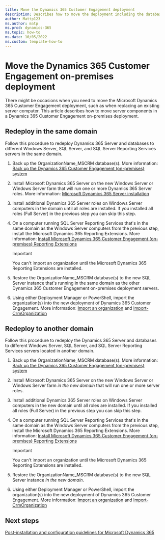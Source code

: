 ```yaml
---
title: Move the Dynamics 365 Customer Engagement deployment
description: Describes how to move the deployment including the databases and servers. 
author: Mattp123
ms.author: matp
ms.prod: dynamics-365
ms.topic: how-to
ms.date: 10/05/2022
ms.custom: template-how-to
---
```

# Move the Dynamics 365 Customer Engagement on-premises deployment

There might be occasions when you need to move the Microsoft Dynamics 365 Customer Engagement deployment, such as when replacing an existing server computer. This article describes how to move server components in a Dynamics 365 Customer Engagement on-premises deployment.

## Redeploy in the same domain

Follow this procedure to redeploy Dynamics 365 Server and databases to different Windows Server, SQL Server, and SQL Server Reporting Services servers in the same domain.

1. Back up the OrganizationName_MSCRM database(s). More information: [Back up the Dynamics 365 Customer Engagement (on-premises) system](back-up-the-microsoft-dynamics-365-system.md)
1. Install Microsoft Dynamics 365 Server on the new Windows Server or Windows Server farm that will run one or more Dynamics 365 Server roles. More information: [Microsoft Dynamics 365 Server installation](microsoft-dynamics-365-server-installation.md?view=op-9-0)
1. Install additional Dynamics 365 Server roles on Windows Server computers in the domain until all roles are installed. If you installed all roles (Full Server) in the previous step you can skip this step.
1. On a computer running SQL Server Reporting Services that's in the same domain as the Windows Server computers from the previous step, install the Microsoft Dynamics 365 Reporting Extensions. More information: [Install Microsoft Dynamics 365 Customer Engagement (on-premises) Reporting Extensions](install-microsoft-dynamics-365-reporting-extensions.md)

   > [!IMPORTANT]
   >  You can't import an organization until the Microsoft Dynamics 365 Reporting Extensions are installed.
1. Restore the OrganizationName_MSCRM database(s) to the new SQL Server instance that's running in the same domain as the other Dynamics 365 Customer Engagement on-premises deployment servers.
1. Using either Deployment Manager or PowerShell, import the organization(s) into the new deployment of Dynamics 365 Customer Engagement. More information: [Import an organization](import-an-organization.md) and [Import-CrmOrganization](/en-us/powershell/module/microsoft.crm.powershell/import-crmorganization?view=dynamics365ce-ps)

## Redeploy to another domain

Follow this procedure to redeploy the Dynamics 365 Server and databases to different Windows Server, SQL Server, and SQL Server Reporting Services servers located in another domain.

1. Back up the OrganizationName_MSCRM database(s). More information: [Back up the Dynamics 365 Customer Engagement (on-premises) system](back-up-the-microsoft-dynamics-365-system.md)
1. Install Microsoft Dynamics 365 Server on the new Windows Server or Windows Server farm *in the new domain* that will run one or more server roles.
1. Install additional Dynamics 365 Server roles on Windows Server computers in the new domain until all roles are installed. If you installed all roles (Full Server) in the previous step you can skip this step.
1. On a computer running SQL Server Reporting Services that's in the same domain as the Windows Server computers from the previous step, install the Microsoft Dynamics 365 Reporting Extensions. More information: [Install Microsoft Dynamics 365 Customer Engagement (on-premises) Reporting Extensions](install-microsoft-dynamics-365-reporting-extensions.md)

   > [!IMPORTANT]
   >  You can't import an organization until the Microsoft Dynamics 365 Reporting Extensions are installed.
1. Restore the OrganizationName_MSCRM database(s) to the new SQL Server instance *in the new domain*.
1. Using either Deployment Manager or PowerShell, import the organization(s) into the new deployment of Dynamics 365 Customer Engagement. More information: [Import an organization](import-an-organization.md) and [Import-CrmOrganization](/en-us/powershell/module/microsoft.crm.powershell/import-crmorganization?view=dynamics365ce-ps)

## Next steps

[Post-installation and configuration guidelines for Microsoft Dynamics 365](post-installation-configuration-guidelines-dynamics-365.md)
